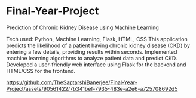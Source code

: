 # Final-Year-Project
Prediction of Chronic Kidney Disease using Machine Learning

Tech used: Python, Machine Learning, Flask, HTML, CSS
This application predicts the likelihood of a patient having chronic kidney disease (CKD) by entering a few details, providing results within seconds.
Implemented machine learning algorithms to analyze patient data and predict CKD.
Developed a user-friendly web interface using Flask for the backend and HTML/CSS for the frontend.


https://github.com/TheSaptarshiBanerjee/Final-Year-Project/assets/90561422/7b341bef-7935-483e-a2e6-a725708692d5


